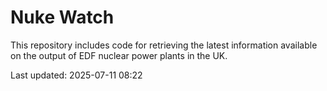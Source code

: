 # Nuke Watch

This repository includes code for retrieving the latest information available on the output of EDF nuclear power plants in the UK.

Last updated: 2025-07-11 08:22